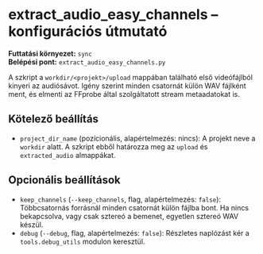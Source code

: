 # extract_audio_easy_channels – konfigurációs útmutató

**Futtatási környezet:** `sync`  
**Belépési pont:** `extract_audio_easy_channels.py`

A szkript a `workdir/<projekt>/upload` mappában található első videófájlból kinyeri az audiósávot. Igény szerint minden csatornát külön WAV fájlként ment, és elmenti az FFprobe által szolgáltatott stream metaadatokat is.

## Kötelező beállítás
- `project_dir_name` (pozícionális, alapértelmezés: nincs): A projekt neve a `workdir` alatt. A szkript ebből határozza meg az `upload` és `extracted_audio` almappákat.

## Opcionális beállítások
- `keep_channels` (`--keep_channels`, flag, alapértelmezés: `false`): Többcsatornás forrásnál minden csatornát külön fájlba bont. Ha nincs bekapcsolva, vagy csak sztereó a bemenet, egyetlen sztereó WAV készül.
- `debug` (`--debug`, flag, alapértelmezés: `false`): Részletes naplózást kér a `tools.debug_utils` modulon keresztül.
